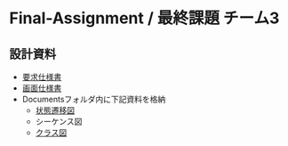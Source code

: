 # Final-Assignment / 最終課題 チーム3
## 設計資料
- [要求仕様書](https://docs.google.com/document/d/19r4FcIR5ak-06vZb7RmlgDEWJOlTZmOTK4SrRoibqwM/edit?usp=drive_link)
- [画面仕様書](https://docs.google.com/presentation/d/1ugw0nHylJ-_vrxG5X-jgsDHDZ_S1o6vjgs6oYvh8Mns/edit?usp=drive_link)
- Documentsフォルダ内に下記資料を格納
    - [状態遷移図](https://github.com/miku4588/Final-Assignment/tree/main/Documents/StateDiagram)
    - シーケンス図
    - [クラス図](https://github.com/miku4588/Final-Assignment/tree/main/Documents/Class%20Diagram%20Folder)